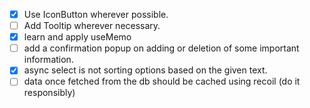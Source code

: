 - [x] Use IconButton wherever possible.
- [ ] Add Tooltip wherever necessary.
- [x] learn and apply useMemo
- [ ] add a confirmation popup on adding or deletion of some important information.
- [x] async select is not sorting options based on the given text.
- [ ] data once fetched from the db should be cached using recoil (do it responsibly)
